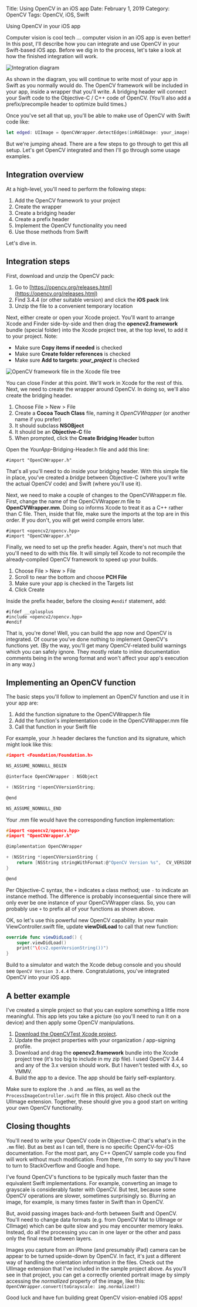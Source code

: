 Title: Using OpenCV in an iOS app
Date: February 1, 2019
Category: OpenCV
Tags: OpenCV, iOS, Swift


Using OpenCV in your iOS app

Computer vision is cool tech ... computer vision in an iOS app is even better! In this post, I'll describe how you can integrate and use OpenCV in your Swift-based iOS app. Before we dig in to the process, let's take a look at how the finished integration will work.

![Integration diagram](../images/2019/ios_opencv.png)

As shown in the diagram, you will continue to write most of your app in Swift as you normally would do. The OpenCV framework will be included in your app, inside a wrapper that you'll write. A bridging header will connect your Swift code to the Objective-C / C++ code of OpenCV. (You'll also add a prefix/precompile header to optimize build times.)


Once you've set all that up, you'll be able to make use of OpenCV with Swift code like:

```swift
let edged: UIImage = OpenCVWrapper.detectEdges(inRGBImage: your_image)
```

But we're jumping ahead. There are a few steps to go through to get this all setup. Let's get OpenCV integrated and then I'll go through some usage examples.

## Integration overview

At a high-level, you'll need to perform the following steps:

1. Add the OpenCV framework to your project
2. Create the wrapper
3. Create a bridging header
4. Create a prefix header
5. Implement the OpenCV functionality you need
6. Use those methods from Swift

Let's dive in.

## Integration steps

First, download and unzip the OpenCV pack:

1. Go to [https://opencv.org/releases.html](https://opencv.org/releases.html)
2. Find 3.4.4 (or other suitable version) and click the **iOS pack** link
3. Unzip the file to a convenient temporary location

Next, either create or open your Xcode project. You'll want to arrange Xcode and Finder side-by-side and then drag the **opencv2.framework** bundle (special folder) into the Xcode project tree, at the top level, to add it to your project. Note:

* Make sure **Copy items if needed** is checked
* Make sure **Create folder references** is checked
* Make sure **Add to targets: _your\_project_** is checked

![OpenCV framework file in the Xcode file tree](../images/2019/opencv_framework.png)

You can close Finder at this point. We'll work in Xcode for the rest of this. Next, we need to create the wrapper around OpenCV. In doing so, we'll also create the bridging header.

1. Choose File > New > File
2. Create a **Cocoa Touch Class** file, naming it *OpenCVWrapper* (or another name if you prefer)
3. It should subclass **NSOBject**
4. It should be an **Objective-C** file
5. When prompted, click the **Create Bridging Header** button

Open the _YourApp_-Bridging-Header.h file and add this line:


```
#import "OpenCVWrapper.h"
```

That's all you'll need to do inside your bridging header. With this simple file in place, you've created a _bridge_ between Objective-C (where you'll write the actual OpenCV code) and Swift (where you'll use it).

Next, we need to make a couple of changes to the OpenCVWrapper.m file. First, change the name of the OpenCVWrapper.m file to **OpenCVWrapper.mm**. Doing so informs Xcode to treat it as a C++ rather than C file. Then, inside that file, make sure the imports at the top are in this order. If you don't, you will get weird compile errors later.

    #import <opencv2/opencv.hpp>
    #import "OpenCVWrapper.h"

Finally, we need to set up the prefix header. Again, there's not much that you'll need to do with this file. It will simply tell Xcode to not recompile the already-compiled OpenCV framework to speed up your builds.

1. Choose File > New > File
2. Scroll to near the bottom and choose **PCH File**
3. Make sure your app is checked in the Targets list
4. Click Create

Inside the prefix header, before the closing `#endif` statement, add:

    #ifdef __cplusplus
    #include <opencv2/opencv.hpp>
    #endif

That is, you're done! Well, you can build the app now and OpenCV is integrated. Of course you've done nothing to implement OpenCV's functions yet. (By the way, you'll get many OpenCV-related build warnings which you can safely ignore. They mostly relate to inline documentation comments being in the wrong format and won't affect your app's execution in any way.)

## Implementing an OpenCV function

The basic steps you'll follow to implement an OpenCV function and use it in your app are:

1. Add the function signature to the OpenCVWrapper.h file
2. Add the function's implementation code in the OpenCVWrapper.mm file
3. Call that function in your Swift file

For example, your .h header declares the function and its signature, which might look like this:

```c
#import <Foundation/Foundation.h>

NS_ASSUME_NONNULL_BEGIN

@interface OpenCVWrapper : NSObject

+ (NSString *)openCVVersionString;

@end

NS_ASSUME_NONNULL_END
```

Your .mm file would have the corresponding function implementation:

```c
#import <opencv2/opencv.hpp>
#import "OpenCVWrapper.h"

@implementation OpenCVWrapper

+ (NSString *)openCVVersionString {
    return [NSString stringWithFormat:@"OpenCV Version %s",  CV_VERSION];
}

@end
```

Per Objective-C syntax, the `+` indicates a class method; use `-` to indicate an instance method. The difference is probably inconsequential since there will only ever be one instance of your OpenCVWrapper class. So, you can probably use `+` to prefix all of your functions as shown above.

OK, so let's use this powerful new OpenCV capability. In your main ViewController.swift file, update **viewDidLoad** to call that new function:

```swift
override func viewDidLoad() {
    super.viewDidLoad()
    print("\(cv2.openVersionString())")
}
```

Build to a simulator and watch the Xcode debug console and you should see `OpenCV Version 3.4.4` there. Congratulations, you've integrated OpenCV into your iOS app.

## A better example

I've created a simple project so that you can explore something a little more meaningful. This app lets you take a picture (so you'll need to run it on a device) and then apply some OpenCV manipulations. 

1. [Download the OpenCVTest Xcode project](../images/2019/OpenCVTest.zip). 
2. Update the project properties with your organization / app-signing profile.
3. Download and drag the **opencv2.framework** bundle into the Xcode project tree (it's too big to include in my zip file). I used OpenCV 3.4.4 and any of the 3.x version should work. But I haven't tested with 4.x, so YMMV.
4. Build the app to a device. The app should be fairly self-explantory.

Make sure to explore the `.h` and `.mm` files, as well as the `ProcessImageController.swift` file in this project. Also check out the UIImage extension. Together, these should give you a good start on writing your own OpenCV functionality.


## Closing thoughts

You'll need to write your OpenCV code in Objective-C (that's what's in the `.mm` file). But as best as I can tell, there is no specific OpenCV-for-iOS documentation. For the most part, any C++ OpenCV sample code you find will work without much modification. From there, I'm sorry to say you'll have to turn to StackOverflow and Google and hope.

I've found OpenCV's functions to be typically much faster than the equivalent Swift implementations. For example, converting an image to grayscale is considerably faster with OpenCV. But test, because some OpenCV operations are slower, sometimes surprisingly so. Blurring an image, for example, is many times faster in Swift than in OpenCV.

But, avoid passing images back-and-forth between Swift and OpenCV. You'll need to change data formats (e.g. from OpenCV Mat to UIImage or CIImage) which can be quite slow and you may encounter memory leaks. Instead, do all the processing you can in one layer or the other and pass only the final result between layers.

Images you capture from an iPhone (and presumably iPad) camera can be appear to be turned upside-down by OpenCV. In fact, it's just a different way of handling the orientation information in the files. Check out the UIImage extension that I've included in the sample project above. As you'll see in that project, you can get a correctly oriented portrait image by simply accessing the _normalized_ property of the image, like this: `OpenCVWrapper.convert(toGrayscale: img.normalized!)`

Good luck and have fun building great OpenCV vision-enabled iOS apps!
